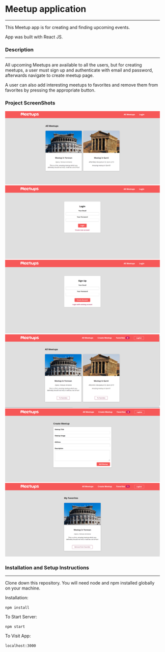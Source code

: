 # Meetup application

---

This Meetup app is for creating and finding upcoming events.

App was built with React JS.

### Description

---

All upcoming Meetups are available to all the users, but for creating meetups, a user must sign up and authenticate with email and password, afterwards navigate to create meetup page.

A user can also add interesting meetups to favorites and remove them from favorites by pressing the appropriate button․

### Project ScreenShots

![1](images/1.png)
![2](images/2.png)
![3](images/3.png)
![4](images/4.png)
![5](images/5.png)
![6](images/6.png)

### Installation and Setup Instructions

---

Clone down this repository. You will need node and npm installed globally on your machine.

Installation:

`npm install`

To Start Server:

`npm start`

To Visit App:

`localhost:3000`
